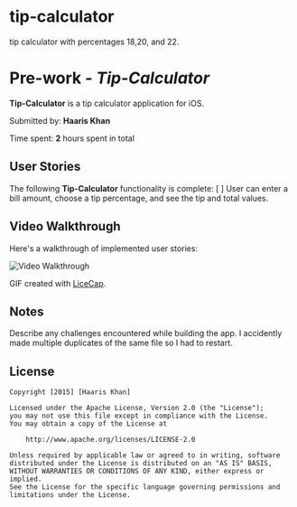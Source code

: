 # tip-calculator
tip calculator with percentages 18,20, and 22.
# Pre-work - *Tip-Calculator*

**Tip-Calculator** is a tip calculator application for iOS.

Submitted by: **Haaris Khan**

Time spent: **2** hours spent in total

## User Stories

The following **Tip-Calculator** functionality is complete:
[ ] User can enter a bill amount, choose a tip percentage, and see the tip and total values.
## Video Walkthrough 

Here's a walkthrough of implemented user stories:

<img src='http://imgur.com/gallery/Kt80Zia/new' title='Video Walkthrough' >

GIF created with [LiceCap](http://www.cockos.com/licecap/).

## Notes

Describe any challenges encountered while building the app.
I accidently made multiple duplicates of the same file so I had to restart.
## License

    Copyright [2015] [Haaris Khan]

    Licensed under the Apache License, Version 2.0 (the "License");
    you may not use this file except in compliance with the License.
    You may obtain a copy of the License at

        http://www.apache.org/licenses/LICENSE-2.0

    Unless required by applicable law or agreed to in writing, software
    distributed under the License is distributed on an "AS IS" BASIS,
    WITHOUT WARRANTIES OR CONDITIONS OF ANY KIND, either express or implied.
    See the License for the specific language governing permissions and
    limitations under the License.
